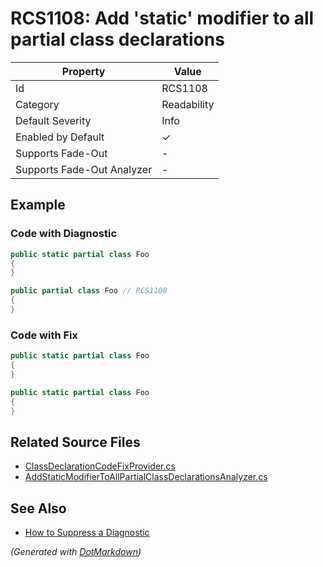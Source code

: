 # RCS1108: Add 'static' modifier to all partial class declarations

| Property                    | Value       |
| --------------------------- | ----------- |
| Id                          | RCS1108     |
| Category                    | Readability |
| Default Severity            | Info        |
| Enabled by Default          | &#x2713;    |
| Supports Fade\-Out          | \-          |
| Supports Fade\-Out Analyzer | \-          |

## Example

### Code with Diagnostic

```csharp
public static partial class Foo
{
}

public partial class Foo // RCS1108
{
}
```

### Code with Fix

```csharp
public static partial class Foo
{
}

public static partial class Foo
{
}
```

## Related Source Files

* [ClassDeclarationCodeFixProvider.cs](../../src/Analyzers.CodeFixes/CSharp/CodeFixes/ClassDeclarationCodeFixProvider.cs)
* [AddStaticModifierToAllPartialClassDeclarationsAnalyzer.cs](../../src/Analyzers/CSharp/Analysis/AddStaticModifierToAllPartialClassDeclarationsAnalyzer.cs)

## See Also

* [How to Suppress a Diagnostic](../HowToConfigureAnalyzers.md#how-to-suppress-a-diagnostic)

*\(Generated with [DotMarkdown](http://github.com/JosefPihrt/DotMarkdown)\)*
